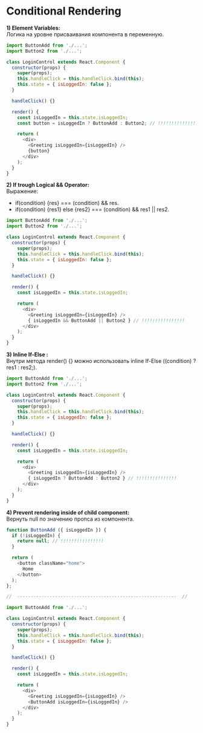 # Conditional Rendering

**1) Element Variables:**  
Логика на уровне присваивания компонента в переменную.
```js
import ButtonAdd from './...';
import Button2 from './...';

class LoginControl extends React.Component {
  constructor(props) {
    super(props);
    this.handleClick = this.handleClick.bind(this);
    this.state = { isLoggedIn: false };
  }

  handleClick() {}

  render() {
    const isLoggedIn = this.state.isLoggedIn;
    const button = isLoggedIn ? ButtonAdd : Button2; // !!!!!!!!!!!!!!!

    return (
      <div>
        <Greeting isLoggedIn={isLoggedIn} />
        {button}
      </div>
    );
  }
}
```

**2) If trough Logical && Operator:**  
Выражение: 
  - if(condition) {res} === (condition) && res.
  - if(condition) {res1} else {res2} === (condition) && res1 || res2.
```js
import ButtonAdd from './...';
import Button2 from './...';

class LoginControl extends React.Component {
  constructor(props) {
    super(props);
    this.handleClick = this.handleClick.bind(this);
    this.state = { isLoggedIn: false };
  }

  handleClick() {}

  render() {
    const isLoggedIn = this.state.isLoggedIn;

    return (
      <div>
        <Greeting isLoggedIn={isLoggedIn} />
        { isLoggedIn && ButtonAdd || Button2 } // !!!!!!!!!!!!!!!!
      </div>
    );
  }
}
```

**3) Inline If-Else :**  
Внутри метода render() {} можно использовать inline If-Else ((condition) ? res1 : res2;).
```js
import ButtonAdd from './...';
import Button2 from './...';

class LoginControl extends React.Component {
  constructor(props) {
    super(props);
    this.handleClick = this.handleClick.bind(this);
    this.state = { isLoggedIn: false };
  }

  handleClick() {}

  render() {
    const isLoggedIn = this.state.isLoggedIn;

    return (
      <div>
        <Greeting isLoggedIn={isLoggedIn} />
        { isLoggedIn ? ButtonAdd : Button2 } // !!!!!!!!!!!!!!!
      </div>
    );
  }
}
```

**4) Prevent rendering inside of child component:**  
Вернуть null по значению пропса из компонента.
```js
function ButtonAdd ({ isLoggedIn }) {
  if (!isLoggedIn) {
    return null; // !!!!!!!!!!!!!!!!
  }

  return (
    <button className="home">
      Home
    </button>
  );
};

//  -----------------------------------------------------------  //

import ButtonAdd from './...';

class LoginControl extends React.Component {
  constructor(props) {
    super(props);
    this.handleClick = this.handleClick.bind(this);
    this.state = { isLoggedIn: false };
  }

  handleClick() {}

  render() {
    const isLoggedIn = this.state.isLoggedIn;

    return (
      <div>
        <Greeting isLoggedIn={isLoggedIn} />
        <ButtonAdd isLoggedIn={isLoggedIn} />
      </div>
    );
  }
}
```

